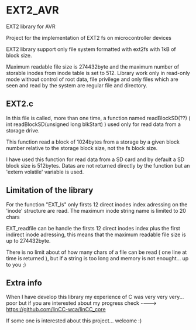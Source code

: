 EXT2_AVR
========

EXT2 library for AVR

Project for the implementation of EXT2 fs on microcontroller devices

EXT2 library support only file system formatted with ext2fs with 1kB of block size.

Maximum readable file size is 274432byte and the maximum number of storable inodes from inode table is set to 512. Library work only in read-only mode without control of root data, file privilege and only files which are seen and read by the system are regular file and directory.

EXT2.c
------

In this file is called, more than one time, a function named readBlockSD(??) ( int readBlockSD(unsigned long blkStart) ) used only for read data from a storage drive.

This function read a block of 1024bytes from a storage by a given block number relative to the storage block size, not the fs block size.

I have used this function for read data from a SD card and by default a SD block size is 512bytes.
Datas are not returned directly by the function but an 'extern volatile' variable is used.

Limitation of the library
-------------------------

For the function "EXT_ls" only firsts 12 direct inodes index adressing on the 'inode' structure are read. The maximum inode string name is limited to 20 chars

EXT_readfile can be handle the firsts 12 direct inodes index plus the first indirect inode adressing, this means that the maximum readable file size is up to 274432byte.

There is no limit about of how many chars of a file can be read ( one line at time is returned ), but if a string is too long and memory is not enought... up to you ;)


Extra info
----------
When I have develop this library my experience of C was very very very... poor but if you are interested about my progress check ----> https://github.com/linCC-wca/linCC_core


If some one is interested about this project... welcome :)
